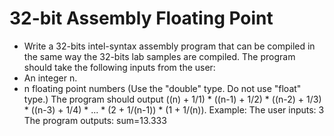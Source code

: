 # 32-bit Assembly Floating Point 
* Write a 32-bits intel-syntax assembly program that can be compiled in the same way the 32-bits lab samples are compiled.
The program should take the following inputs from the user:
* An integer n.
* n floating point numbers (Use the "double" type. Do not use "float" type.)
The program should output ((n) + 1/1) * ((n-1) + 1/2) * ((n-2) + 1/3) * ((n-3) + 1/4) * ... * (2 + 1/(n-1)) * (1 + 1/(n)).
Example:
The user inputs: 3
The program outputs: sum=13.333
